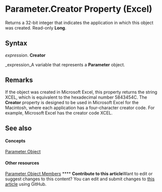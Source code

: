 
# Parameter.Creator Property (Excel)

Returns a 32-bit integer that indicates the application in which this object was created. Read-only  **Long**.


## Syntax

 _expression_. **Creator**

 _expression_A variable that represents a  **Parameter** object.


## Remarks

If the object was created in Microsoft Excel, this property returns the string XCEL, which is equivalent to the hexadecimal number 5843454C. The  **Creator** property is designed to be used in Microsoft Excel for the Macintosh, where each application has a four-character creator code. For example, Microsoft Excel has the creator code XCEL.


## See also


#### Concepts


 [Parameter Object](2a30f4ef-2cae-c96d-4480-3ba55fa871e8.md)
#### Other resources


 [Parameter Object Members](1aca4dc1-3a5c-1933-311c-7b96e4dd37e3.md)
****   **Contribute to this article**Want to edit or suggest changes to this content? You can edit and submit changes to  [this article](https://github.com/jhershey00/VBA_Excel_Test/OpenXMLCon/articles/3af59d13-b371-3e9f-b6d2-62452a2cba98.md) using GitHub.

